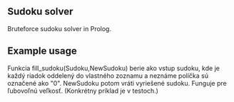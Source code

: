 ## Sudoku solver
Bruteforce sudoku solver in Prolog.

## Example usage

Funkcia fill_sudoku(Sudoku,NewSudoku) berie ako vstup sudoku, kde je každý riadok oddelený do vlastného zoznamu a neznáme políčka sú označené ako "0".
NewSudoku potom vráti vyriešené sudoku.  Funguje pre ľubovoľnú veľkosť. (Konkrétny príklad je v testoch.)

